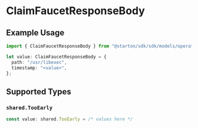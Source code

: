 # ClaimFaucetResponseBody

## Example Usage

```typescript
import { ClaimFaucetResponseBody } from "@starton/sdk/sdk/models/operations";

let value: ClaimFaucetResponseBody = {
  path: "/usr/libexec",
  timestamp: "<value>",
};
```

## Supported Types

### `shared.TooEarly`

```typescript
const value: shared.TooEarly = /* values here */
```

